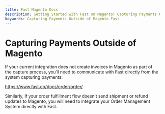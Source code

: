 ```yaml
---
title: Fast Magento Docs
description: Getting Started with Fast on Magento! Capturing Payments Outside of Magento.
keywords: Capturing Payments Outside of Magento Fast
---
```


# Capturing Payments Outside of Magento

If your current integration does not create invoices in Magento as part of the capture process, you’ll need to communicate with Fast directly from the system capturing payments:

https://www.fast.co/docs/order/order/

Similarly, if your order fulfillment flow doesn’t send shipment or refund updates to Magento, you will need to integrate your Order Management System directly with Fast.

